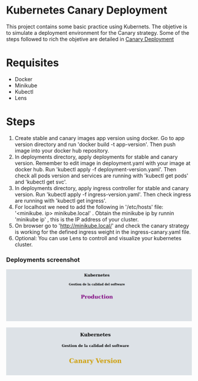 # Kubernetes Canary Deployment

This project contains some basic practice using Kubernets. The objetive is to simulate a deployment environment for the Canary strategy.
Some of the steps followed to rich the objetive are detailed in [Canary Deployment](https://kubernetes.github.io/ingress-nginx/examples/canary/)

# Requisites

* Docker
* Minikube
* Kubectl
* Lens

# Steps

1. Create stable and canary images app version using docker. Go to app version directory and run 'docker build -t app-version'. Then push image into your docker hub repository.
2. In deployments directory, apply deployments for stable and canary version. Remember to edit image in deployment.yaml with your image at docker hub. Run 'kubectl apply -f deployment-version.yaml'. Then check all pods version and services are running with 'kubectl get pods' and 'kubectl get svc'.
3. In deployments directory, apply ingress controller for stable and canary version. Run 'kubectl apply -f ingress-version.yaml'. Then check ingress are running with 'kubectl get ingress'.
4. For localhost we need to add the following in '/etc/hosts' file: '<minikube. ip> minikube.local' . Obtain the minikube ip by runnin 'minikube ip' , this is the IP address of your cluster.
5. On browser go to 'http://minikube.local/' and check the canary strategy is working for the defined ingress weight in the ingress-canary.yaml file.
6. Optional: You can use Lens to controll and visualize your kubernetes cluster.

### Deployments screenshot
![Stable version app](./img/stable.png)

![Canary version app](./img/canary.png)